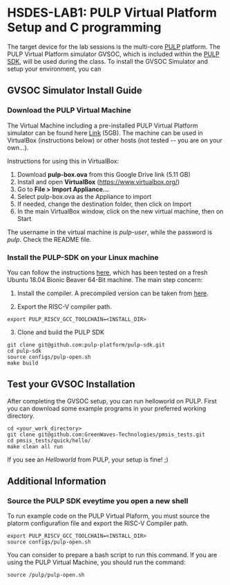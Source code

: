 # HSDES-LAB1: PULP Virtual Platform Setup and C programming
The target device for the lab sessions is the multi-core [PULP](https://github.com/pulp-platform/pulp) platform. 
The PULP Virtual Platform simulator GVSOC, which is included within the [PULP SDK](https://github.com/pulp-platform/pulp-sdk), will be used during the class. 
To install the GVSOC Simulator and setup your environment, you can 


## GVSOC Simulator Install Guide

### Download the PULP Virtual Machine
The Virtual Machine including a pre-installed PULP Virtual Platform simulator can be found here [Link]() (5GB).
The machine can be used in VirtualBox (instructions below) or other hosts (not tested -- you are on your own...).

Instructions for using this in VirtualBox:
1. Download **pulp-box.ova** from this Google Drive link (5.11 GB)
2. Install and open **VirtualBox** (https://www.virtualbox.org/)
3. Go to **File > Import Appliance...**
4. Select pulp-box.ova as the Appliance to import
5. If needed, change the destination folder, then click on Import
6. In the main VirtualBox window, click on the new virtual machine, then on Start

The username in the virtual machine is _pulp-user_, while the password is _pulp_. Check the README file.

### Install the PULP-SDK on your Linux machine
You can follow the instructions [here](https://github.com/pulp-platform/pulp-sdk#getting-started), which has been tested on a fresh Ubuntu 18.04 Bionic Beaver 64-Bit machine. 
The main step concern:
1. Install the compiler. A precompiled version can be taken from [here](https://github.com/pulp-platform/pulp-riscv-gnu-toolchain/releases/tag/v1.0.16).

2. Export the RISC-V compiler path.
~~~~~shell
export PULP_RISCV_GCC_TOOLCHAIN=<INSTALL_DIR>
~~~~~

3. Clone and build the PULP SDK
~~~~~shell
git clone git@github.com:pulp-platform/pulp-sdk.git
cd pulp-sdk
source configs/pulp-open.sh
make build
~~~~~



## Test your GVSOC Installation
After completing the GVSOC setup, you can run helloworld on PULP. 
First you can download some example programs in your preferred working directory.
~~~~~shell
cd <your_work_directory>
git clone git@github.com:GreenWaves-Technologies/pmsis_tests.git
cd pmsis_tests/quick/hello/
make clean all run
~~~~~
If you see an *Helloworld* from PULP, your setup is fine! ;)

## Additional Information
### Source the PULP SDK eveytime you open a new shell
To run example code on the PULP Virtual Plaform, you must source the platorm configurafion file and export the RISC-V Compiler path.
~~~~~shell
export PULP_RISCV_GCC_TOOLCHAIN=<INSTALL_DIR>
source configs/pulp-open.sh
~~~~~
You can consider to prepare a bash script to run this command.
If you are using the PULP Virtual Machine, you should run the command:
~~~~~shell
source /pulp/pulp-open.sh
~~~~~



